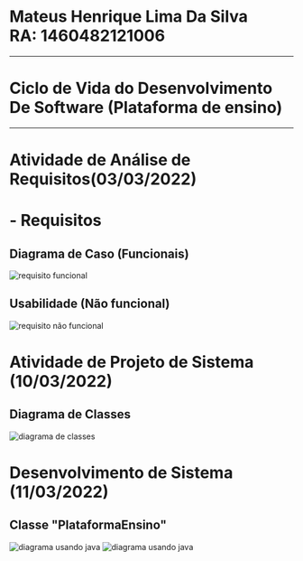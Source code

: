 # Mateus Henrique Lima Da Silva  <br> RA: 	1460482121006
---
# Ciclo de Vida do Desenvolvimento De Software (Plataforma de ensino)
---
# Atividade de Análise de Requisitos(03/03/2022)
# - Requisitos

## Diagrama de Caso  (Funcionais)
<img src="https://github.com/mateushlsilva/bertoti/blob/main/engenharia_de_software_1/requisitos_funcionais/requisitosFuncionais.png" alt="requisito funcional">

## Usabilidade  (Não funcional)
<img src="https://github.com/mateushlsilva/bertoti/blob/main/engenharia_de_software_1/requisistos_nao_funcionais/requisitosNaoFuncionais.png" alt="requisito não funcional">


# Atividade de Projeto de Sistema (10/03/2022)
## Diagrama de Classes
<img src="https://github.com/mateushlsilva/bertoti/blob/main/engenharia_de_software_1/diagrama_de_classes/progeto_de_sistemas.png" alt="diagrama de classes">

# Desenvolvimento de Sistema (11/03/2022)
## Classe "PlataformaEnsino"
<img src="https://github.com/mateushlsilva/bertoti/blob/main/engenharia_de_software_1/diagrama_de_classes/diagrama_java.png" alt="diagrama usando java" >
<img src="https://github.com/mateushlsilva/bertoti/blob/main/engenharia_de_software_1/diagrama_de_classes/diagrama_turma_java.png" alt="diagrama usando java" >

